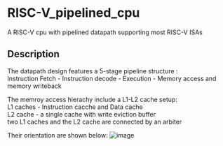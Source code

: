 # RISC-V_pipelined_cpu

A RISC-V cpu with pipelined datapath supporting most RISC-V ISAs


## Description

The datapath design features a 5-stage pipeline structure : \
Instruction Fetch - Instruction decode - Execution - Memory access and memory writeback 

The memroy access hierachy include a L1-L2 cache setup:\
L1 caches - Instruction cacche and Data cache \
L2 cache - a single cache with write eviction buffer \
two L1 caches and the L2 cache are connected by an arbiter 

Their orientation are shown below:
![image](https://user-images.githubusercontent.com/90226646/139157268-790f476a-1643-4a63-a110-b3fa164faf72.png)

